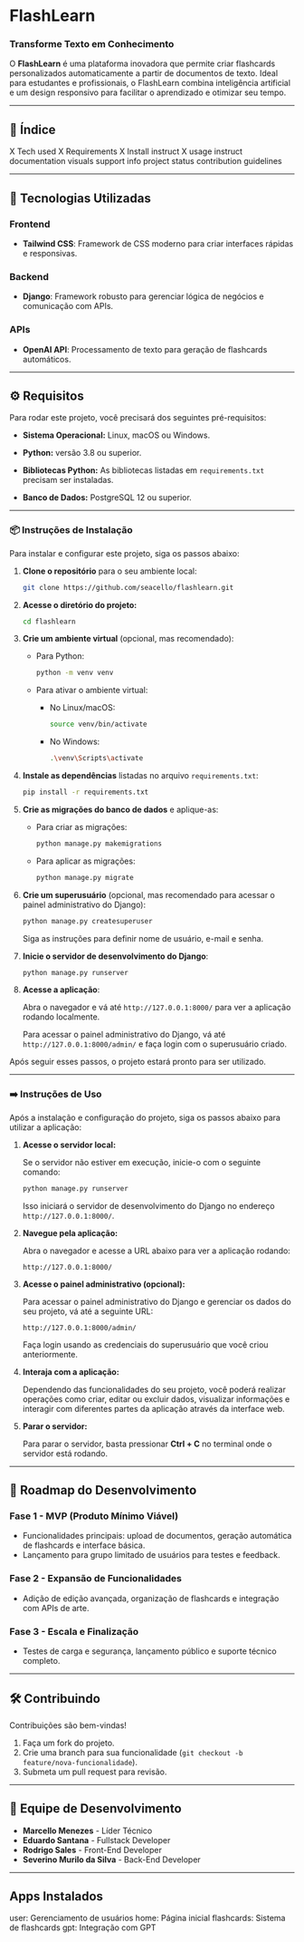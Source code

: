 
# FlashLearn  
### Transforme Texto em Conhecimento  

O **FlashLearn** é uma plataforma inovadora que permite criar flashcards personalizados automaticamente a partir de documentos de texto. Ideal para estudantes e profissionais, o FlashLearn combina inteligência artificial e um design responsivo para facilitar o aprendizado e otimizar seu tempo.  

---

## 📃 Índice  
X Tech used
X Requirements
X Install instruct
X usage instruct
documentation
visuals
support info
project status
contribution guidelines

---
## 🔧 Tecnologias Utilizadas  
### **Frontend**  
- **Tailwind CSS**: Framework de CSS moderno para criar interfaces rápidas e responsivas.  

### **Backend**  
- **Django**: Framework robusto para gerenciar lógica de negócios e comunicação com APIs.  

### **APIs**  
- **OpenAI API**: Processamento de texto para geração de flashcards automáticos.  

---
## ⚙️ Requisitos
Para rodar este projeto, você precisará dos seguintes pré-requisitos:

-   **Sistema Operacional:** Linux, macOS ou Windows.
    
-   **Python:** versão 3.8 ou superior.
    
-   **Bibliotecas Python:** As bibliotecas listadas em `requirements.txt` precisam ser instaladas.

-   **Banco de Dados:** PostgreSQL 12 ou superior.

---
### 📦 Instruções de Instalação

Para instalar e configurar este projeto, siga os passos abaixo:

1. **Clone o repositório** para o seu ambiente local:

   ```bash
   git clone https://github.com/seacello/flashlearn.git
   ```

2. **Acesse o diretório do projeto:**

   ```bash
   cd flashlearn
   ```

3. **Crie um ambiente virtual** (opcional, mas recomendado):

   - Para Python:

     ```bash
     python -m venv venv
     ```

   - Para ativar o ambiente virtual:

     - No Linux/macOS:

       ```bash
       source venv/bin/activate
       ```

     - No Windows:

       ```bash
       .\venv\Scripts\activate
       ```

4. **Instale as dependências** listadas no arquivo `requirements.txt`:

   ```bash
   pip install -r requirements.txt
   ```

5. **Crie as migrações do banco de dados** e aplique-as:

   - Para criar as migrações:

     ```bash
     python manage.py makemigrations
     ```

   - Para aplicar as migrações:

     ```bash
     python manage.py migrate
     ```

6. **Crie um superusuário** (opcional, mas recomendado para acessar o painel administrativo do Django):

   ```bash
   python manage.py createsuperuser
   ```

   Siga as instruções para definir nome de usuário, e-mail e senha.

7. **Inicie o servidor de desenvolvimento do Django**:

   ```bash
   python manage.py runserver
   ```

8. **Acesse a aplicação**:

   Abra o navegador e vá até `http://127.0.0.1:8000/` para ver a aplicação rodando localmente.

   Para acessar o painel administrativo do Django, vá até `http://127.0.0.1:8000/admin/` e faça login com o superusuário criado.

Após seguir esses passos, o projeto estará pronto para ser utilizado.

---

### ➡️ Instruções de Uso

Após a instalação e configuração do projeto, siga os passos abaixo para utilizar a aplicação:

1. **Acesse o servidor local:**
   
   Se o servidor não estiver em execução, inicie-o com o seguinte comando:

   ```bash
   python manage.py runserver
   ```

   Isso iniciará o servidor de desenvolvimento do Django no endereço `http://127.0.0.1:8000/`.

2. **Navegue pela aplicação:**
   
   Abra o navegador e acesse a URL abaixo para ver a aplicação rodando:

   ```
   http://127.0.0.1:8000/
   ```

3. **Acesse o painel administrativo (opcional):**
   
   Para acessar o painel administrativo do Django e gerenciar os dados do seu projeto, vá até a seguinte URL:

   ```
   http://127.0.0.1:8000/admin/
   ```

   Faça login usando as credenciais do superusuário que você criou anteriormente.

4. **Interaja com a aplicação:**
   
   Dependendo das funcionalidades do seu projeto, você poderá realizar operações como criar, editar ou excluir dados, visualizar informações e interagir com diferentes partes da aplicação através da interface web.

5. **Parar o servidor:**
   
   Para parar o servidor, basta pressionar **Ctrl + C** no terminal onde o servidor está rodando.

---

## 🚀 Roadmap do Desenvolvimento  
### **Fase 1 - MVP (Produto Mínimo Viável)**  
- Funcionalidades principais: upload de documentos, geração automática de flashcards e interface básica.  
- Lançamento para grupo limitado de usuários para testes e feedback.  

### **Fase 2 - Expansão de Funcionalidades**  
- Adição de edição avançada, organização de flashcards e integração com APIs de arte.  

### **Fase 3 - Escala e Finalização**  
- Testes de carga e segurança, lançamento público e suporte técnico completo.  

---

## 🛠️ Contribuindo  
Contribuições são bem-vindas!  
1. Faça um fork do projeto.  
2. Crie uma branch para sua funcionalidade (`git checkout -b feature/nova-funcionalidade`).  
3. Submeta um pull request para revisão.  

---

## 👥 Equipe de Desenvolvimento  
- **Marcello Menezes** - Líder Técnico  
- **Eduardo Santana** - Fullstack Developer  
- **Rodrigo Sales** - Front-End Developer  
- **Severino Murilo da Silva** - Back-End Developer  
---


## Apps Instalados
user: Gerenciamento de usuários
home: Página inicial
flashcards: Sistema de flashcards
gpt: Integração com GPT
